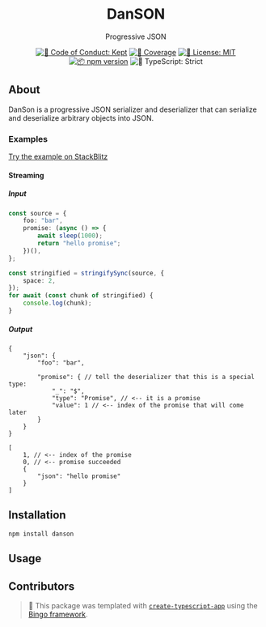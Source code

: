 <h1 align="center">DanSON</h1>

<p align="center">Progressive JSON</p>

<p align="center">
	<a href="https://github.com/KATT/danson/blob/main/.github/CODE_OF_CONDUCT.md" target="_blank"><img alt="🤝 Code of Conduct: Kept" src="https://img.shields.io/badge/%F0%9F%A4%9D_code_of_conduct-kept-21bb42" /></a>
	<a href="https://codecov.io/gh/KATT/danson" target="_blank"><img alt="🧪 Coverage" src="https://img.shields.io/codecov/c/github/KATT/danson?label=%F0%9F%A7%AA%20coverage" /></a>
	<a href="https://github.com/KATT/danson/blob/main/LICENSE.md" target="_blank"><img alt="📝 License: MIT" src="https://img.shields.io/badge/%F0%9F%93%9D_license-MIT-21bb42.svg" /></a>
	<a href="http://npmjs.com/package/danson" target="_blank"><img alt="📦 npm version" src="https://img.shields.io/npm/v/danson?color=21bb42&label=%F0%9F%93%A6%20npm" /></a>
	<img alt="💪 TypeScript: Strict" src="https://img.shields.io/badge/%F0%9F%92%AA_typescript-strict-21bb42.svg" />
</p>

## About

DanSon is a progressive JSON serializer and deserializer that can serialize and deserialize arbitrary objects into JSON.

### Examples

[Try the example on StackBlitz](https://stackblitz.com/github/KATT/danson/tree/main/example)

#### Streaming

##### Input

```ts
const source = {
	foo: "bar",
	promise: (async () => {
		await sleep(1000);
		return "hello promise";
	})(),
};

const stringified = stringifySync(source, {
	space: 2,
});
for await (const chunk of stringified) {
	console.log(chunk);
}
```

##### Output

<!-- prettier-ignore-start -->
<!-- eslint-disable -->

```jsonc
{
	"json": {
		"foo": "bar",
		
		"promise": { // tell the deserializer that this is a special type:
			"_": "$",
			"type": "Promise", // <-- it is a promise
			"value": 1 // <-- index of the promise that will come later
		}
	}
}
```

```jsonc
[
	1, // <-- index of the promise
	0, // <-- promise succeeded
	{
		"json": "hello promise"
	}
]
```

<!-- prettier-ignore-end -->
<!-- eslint-enable -->

## Installation

```shell
npm install danson
```

## Usage

## Contributors

<!-- You can remove this notice if you don't want it 🙂 no worries! -->

> 💝 This package was templated with [`create-typescript-app`](https://github.com/JoshuaKGoldberg/create-typescript-app) using the [Bingo framework](https://create.bingo).
